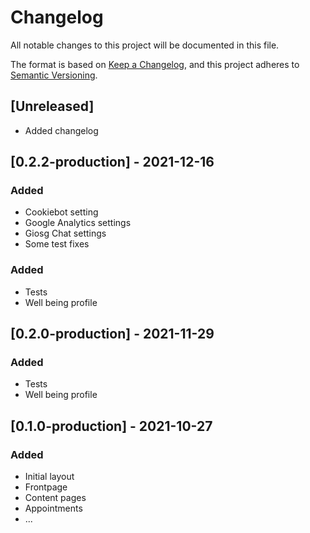 # Changelog

All notable changes to this project will be documented in this file.

The format is based on [Keep a Changelog](https://keepachangelog.com/en/1.0.0/),
and this project adheres to [Semantic Versioning](https://semver.org/spec/v2.0.0.html).

## [Unreleased]

- Added changelog

## [0.2.2-production] - 2021-12-16

### Added

- Cookiebot setting
- Google Analytics settings
- Giosg Chat settings
- Some test fixes

### Added

- Tests
- Well being profile

## [0.2.0-production] - 2021-11-29

### Added

- Tests
- Well being profile

## [0.1.0-production] - 2021-10-27

### Added

- Initial layout
- Frontpage
- Content pages
- Appointments
- ...
